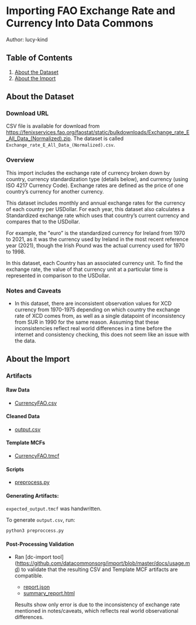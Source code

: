 # Importing FAO Exchange Rate and Currency Into Data Commons

Author: lucy-kind

## Table of Contents

1. [About the Dataset](#about-the-dataset)
1. [About the Import](#about-the-import)

## About the Dataset


### Download URL

CSV file is available for download from https://fenixservices.fao.org/faostat/static/bulkdownloads/Exchange_rate_E_All_Data_(Normalized).zip.
The dataset is called `Exchange_rate_E_All_Data_(Normalized).csv`.

### Overview

This import includes the exchange rate of currency broken down by country, currency standardization type (details below), and currency (using ISO 4217 Currency Code). Exchange rates are defined as the price of one country’s currency for another currency. 

This dataset includes monthly and annual exchange rates for the currency of each country per USDollar. For each year, this dataset also calculates a Standardized exchange rate which uses that country’s current currency and compares that to the USDollar.

For example, the "euro” is the standardized currency for Ireland from 1970 to 2021, as it was the currency used by Ireland in the most recent reference year (2021), though the Irish Pound was the actual currency used for 1970 to 1998.

In this dataset, each Country has an associated currency unit. To find the exchange rate, the value of that currency unit at a particular time is represented in comparison to the USDollar.

### Notes and Caveats

- In this dataset, there are inconsistent observation values for XCD currency from 1970-1975 depending on which country the exchange rate of XCD comes from, as well as a single datapoint of inconsistency from SUR in 1990 for the same reason. Assuming that these inconsistencies reflect real world differences in a time before the internet and consistency checking, this does not seem like an issue with the data.


## About the Import

### Artifacts

#### Raw Data
- [CurrencyFAO.csv](CurrencyFAO.csv)

#### Cleaned Data
- [output.csv](output.csv)

#### Template MCFs
- [CurrencyFAO.tmcf](CurrencyFAO.tmcf)

#### Scripts
- [preprocess.py](preprocess.py)


#### Generating Artifacts:

`expected_output.tmcf` was handwritten.

To generate `output.csv`, run:

```bash
python3 preproccess.py
```

#### Post-Processing Validation

- Ran [dc-import tool]
  (https://github.com/datacommonsorg/import/blob/master/docs/usage.md)
  to validate that the resulting CSV and Template MCF artifacts are
  compatible.

  - [report.json](validation/report.json)
  - [summary_report.html](validation/summary_report.html)

  Results show only error is due to the inconsistency of exchange rate mentioned in notes/caveats, which reflects real world observational differences.
